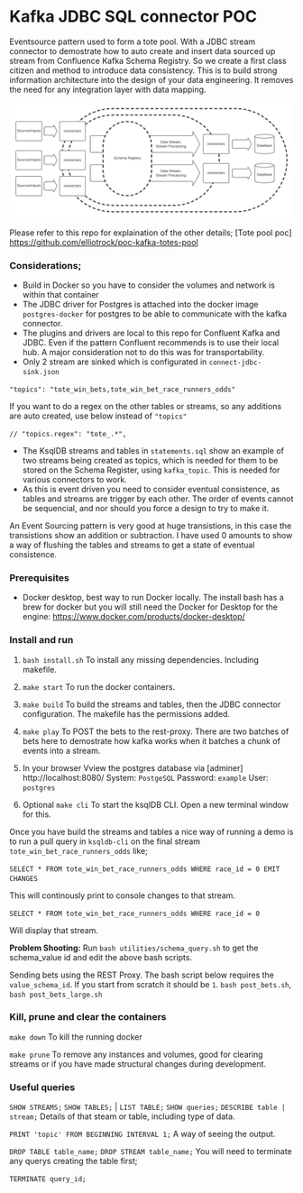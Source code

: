 # Kafka JDBC SQL connector POC

Eventsource pattern used to form a tote pool. With a JDBC stream connector to demostrate how to auto create and insert data sourced up stream from Confluence Kafka Schema Registry. So we create a first class citizen and method to introduce data consistency. This is to build strong information architecture into the design of your data engineering. It removes the need for any integration layer with data mapping.  

![schema registry across connectors and database](/Schema_registry.png)

Please refer to this repo for explaination of the other details; [Tote pool poc] https://github.com/elliotrock/poc-kafka-totes-pool


### Considerations;
* Build in Docker so you have to consider the volumes and network is within that container
* The JDBC driver for Postgres is attached into the docker image `postgres-docker` for postgres to be able to communicate with the kafka connector.
* The plugins and drivers are local to this repo for Confluent Kafka and JDBC. Even if the pattern Confluent recommends is to use their local hub. A major consideration not to do this was for transportability. 
* Only 2 stream are sinked which is configurated in `connect-jdbc-sink.json`

 `"topics": "tote_win_bets,tote_win_bet_race_runners_odds"`

 If you want to do a regex on the other tables or streams, so any additions are auto created, use below instead of  `"topics"`

 `// "topics.regex": "tote_.*",` 
 * The KsqlDB streams and tables in `statements.sql` show an example of two streams being created as topics, which is needed for them to be stored on the Schema Register, using `kafka_topic`. This is needed for various connectors to work. 
 * As this is event driven you need to consider eventual consistence, as tables and streams are trigger by each other. The order of events cannot be sequencial, and nor should you force a design to try to make it. 
 
 An Event Sourcing pattern is very good at huge transistions, in this case the transistions show an addition or subtraction. I have used 0 amounts to show a way of flushing the tables and streams to get a state of eventual consistence.   

### Prerequisites
* Docker desktop, best way to run Docker locally. The install bash has a brew for docker but you will still need the Docker for Desktop for the engine: https://www.docker.com/products/docker-desktop/


### Install and run
1. `bash install.sh`
To install any missing dependencies. Including makefile.

2. `make start`
To run the docker containers.

3. `make build`
To build the streams and tables, then the JDBC connector configuration. The makefile has the permissions added.

4. `make play`
To POST the bets to the rest-proxy. There are two batches of bets here to demostrate how kafka works when it batches a chunk of events into a stream.

6. In your browser Vview the postgres database via [adminer]  http://localhost:8080/  System: `PostgeSQL` Password: `example` User: `postgres`

5. Optional  `make cli`
To start the ksqlDB CLI. Open a new terminal window for this. 

Once you have build the streams and tables a nice way of running a demo is to run a pull query in `ksqldb-cli` on the final stream `tote_win_bet_race_runners_odds` like;

`SELECT * FROM tote_win_bet_race_runners_odds WHERE race_id = 0 EMIT CHANGES` 

This will continously print to console changes to that stream.

`SELECT * FROM tote_win_bet_race_runners_odds WHERE race_id = 0`

Will display that stream.


**Problem Shooting:** Run `bash utilities/schema_query.sh` to get the schema_value id and edit the above bash scripts.

Sending bets using the REST Proxy. The bash script below requires the `value_schema_id`. If you start from scratch it should be `1`.  `bash post_bets.sh`,  `bash post_bets_large.sh`


### Kill, prune and clear the containers 

`make down`
To kill the running docker

`make prune`
To remove any instances and volumes, good for clearing streams or if you have made structural changes during development.


### Useful queries

`SHOW STREAMS;`
`SHOW TABLES;` | `LIST TABLE;`
`SHOW queries;`
`DESCRIBE table | stream;`
Details of that steam or table, including type of data.

`PRINT 'topic' FROM BEGINNING INTERVAL 1;`
A way of seeing the output.

`DROP TABLE table_name;` 
`DROP STREAM table_name;` 
You will need to terminate any querys creating the table first;

`TERMINATE query_id;` 

